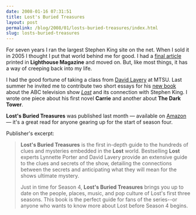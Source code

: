 ```yaml
---
date: 2008-01-16 07:31:51
title: Lost's Buried Treasures
layout: post
permalink: /blog/2008/01/losts-buried-treasures/index.html
slug: losts-buried-treasures
---
```

For seven years I ran the largest Stephen King site on the net. When I sold it
in 2005 I thought I put that world behind me for good. I had a [final article](http://www.flickr.com/photos/tylerhall/182881027/)
printed in __Lighthouse Magazine__ and moved on. But, like most things, it has a way of
creeping back into my life.

I had the good fortune of taking a class from [David Lavery](http://davidlavery.net/) at MTSU.
Last summer he invited me to contribute two short essays for his [new book](http://davidlavery.net/Books/Lost)
about the ABC television show _[Lost](http://abc.go.com/primetime/lost/index?pn=index)_ and its connection
with Stephen King. I wrote one piece about his first novel __Carrie__ and another about __The Dark Tower__.

__Lost's Buried Treasures__ was published last month &mdash; available on
[Amazon](http://www.amazon.com/Losts-Buried-Treasures-Lynnette-Porter/dp/1402210310)
&mdash; it's a great read for anyone gearing up for the start of season four.

Publisher's excerpt:

> __Lost's Buried Treasures__ is the first in-depth guide to the hundreds of
> clues and mysteries embedded in the __Lost__ world. Bestselling __Lost__
> experts Lynnette Porter and David Lavery provide an extensive guide to the
> clues and secrets of the show, detailing the connections between the secrets
> and anticipating what they will mean for the shows ultimate mystery.
> 
> Just in time for Season 4, __Lost's Buried Treasures__ brings you up to date
> on the people, places, music, and pop culture of Lost's first three seasons.
> This book is the perfect guide for fans of the series--or anyone who wants to
> know more about Lost before Season 4 begins.